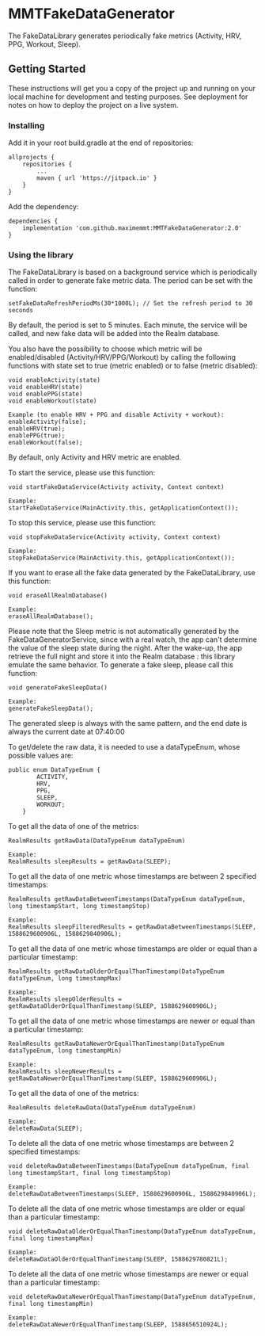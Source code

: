 # MMTFakeDataGenerator

The FakeDataLibrary generates periodically fake metrics (Activity, HRV, PPG, Workout, Sleep).

## Getting Started

These instructions will get you a copy of the project up and running on your local machine for development and testing purposes. See deployment for notes on how to deploy the project on a live system.

### Installing

Add it in your root build.gradle at the end of repositories:

```
allprojects {
    repositories {
        ...
        maven { url 'https://jitpack.io' }
    }
}
```

Add the dependency:

```
dependencies {
    implementation 'com.github.maximemmt:MMTFakeDataGenerator:2.0'
}
```


### Using the library

The FakeDataLibrary is based on a background service which is periodically called in order to generate fake metric data.
The period can be set with the function:

```
setFakeDataRefreshPeriodMs(30*1000L); // Set the refresh period to 30 seconds
```
By default, the period is set to 5 minutes.
Each minute, the service will be called, and new fake data will be added into the Realm database.

You also have the possibility to choose which metric will be enabled/disabled (Activity/HRV/PPG/Workout) by calling the following functions with state set to true (metric enabled) or to false (metric disabled):

```
void enableActivity(state)
void enableHRV(state)
void enablePPG(state)
void enableWorkout(state)

Example (to enable HRV + PPG and disable Activity + workout):
enableActivity(false);
enableHRV(true);
enablePPG(true);
enableWorkout(false);

```
By default, only Activity and HRV metric are enabled.

To start the service, please use this function:
```
void startFakeDataService(Activity activity, Context context)

Example:
startFakeDataService(MainActivity.this, getApplicationContext());
```

To stop this service, please use this function:
```
void stopFakeDataService(Activity activity, Context context)

Example:
stopFakeDataService(MainActivity.this, getApplicationContext());
```

If you want to erase all the fake data generated by the FakeDataLibrary, use this function:
```
void eraseAllRealmDatabase()

Example:
eraseAllRealmDatabase();
```

Please note that the Sleep metric is not automatically generated by the FakeDataGeneratorService, since with a real watch, the app can't determine the value of the sleep state during the night.
After the wake-up, the app retrieve the full night and store it into the Realm database : this library emulate the same behavior.
To generate a fake sleep, please call this function:
```
void generateFakeSleepData()

Example:
generateFakeSleepData();
```
The generated sleep is always with the same pattern, and the end date is always the current date at 07:40:00

To get/delete the raw data, it is needed to use a dataTypeEnum, whose possible values are:
```
public enum DataTypeEnum {
        ACTIVITY,
        HRV,
        PPG,
        SLEEP,
        WORKOUT;
    }
```

To get all the data of one of the metrics:
```
RealmResults getRawData(DataTypeEnum dataTypeEnum)

Example:
RealmResults sleepResults = getRawData(SLEEP);
```

To get all the data of one metric whose timestamps are between 2 specified timestamps:
```
RealmResults getRawDataBetweenTimestamps(DataTypeEnum dataTypeEnum, long timestampStart, long timestampStop)

Example:
RealmResults sleepFilteredResults = getRawDataBetweenTimestamps(SLEEP, 1588629600906L, 1588629840906L);
```

To get all the data of one metric whose timestamps are older or equal than a particular timestamp:
```
RealmResults getRawDataOlderOrEqualThanTimestamp(DataTypeEnum dataTypeEnum, long timestampMax)

Example:
RealmResults sleepOlderResults = getRawDataOlderOrEqualThanTimestamp(SLEEP, 1588629600906L);
```

To get all the data of one metric whose timestamps are newer or equal than a particular timestamp:
```
RealmResults getRawDataNewerOrEqualThanTimestamp(DataTypeEnum dataTypeEnum, long timestampMin)

Example:
RealmResults sleepNewerResults = getRawDataNewerOrEqualThanTimestamp(SLEEP, 1588629600906L);
```


To get all the data of one of the metrics:
```
RealmResults deleteRawData(DataTypeEnum dataTypeEnum)

Example:
deleteRawData(SLEEP);
```

To delete all the data of one metric whose timestamps are between 2 specified timestamps:
```
void deleteRawDataBetweenTimestamps(DataTypeEnum dataTypeEnum, final long timestampStart, final long timestampStop)

Example:
deleteRawDataBetweenTimestamps(SLEEP, 1588629600906L, 1588629840906L);
```

To delete all the data of one metric whose timestamps are older or equal than a particular timestamp:
```
void deleteRawDataOlderOrEqualThanTimestamp(DataTypeEnum dataTypeEnum, final long timestampMax)

Example:
deleteRawDataOlderOrEqualThanTimestamp(SLEEP, 1588629780821L);
```

To delete all the data of one metric whose timestamps are newer or equal than a particular timestamp:
```
void deleteRawDataNewerOrEqualThanTimestamp(DataTypeEnum dataTypeEnum, final long timestampMin)

Example:
deleteRawDataNewerOrEqualThanTimestamp(SLEEP, 1588656510924L);
```